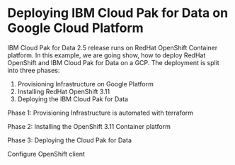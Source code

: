 # Deploying IBM Cloud Pak for Data on Google Cloud Platform 

IBM Cloud Pak for Data 2.5 release runs on RedHat OpenShift Container platform.  In this example, we are going show, how to deploy RedHat OpenShift and IBM Cloud Pak for Data on a GCP.  The deployment is split into three phases:

1. Provisioning Infrastructure on Google Platform
2. Installing RedHat OpenShift 3.11
3. Deploying the IBM Cloud Pak for Data


Phase 1: Provisioning Infrastructure is automated with terraform

Phase 2: Installing the OpenShift 3.11 Container platform

Phase 3: Deploying the Cloud Pak for Data

Configure OpenShift client 




